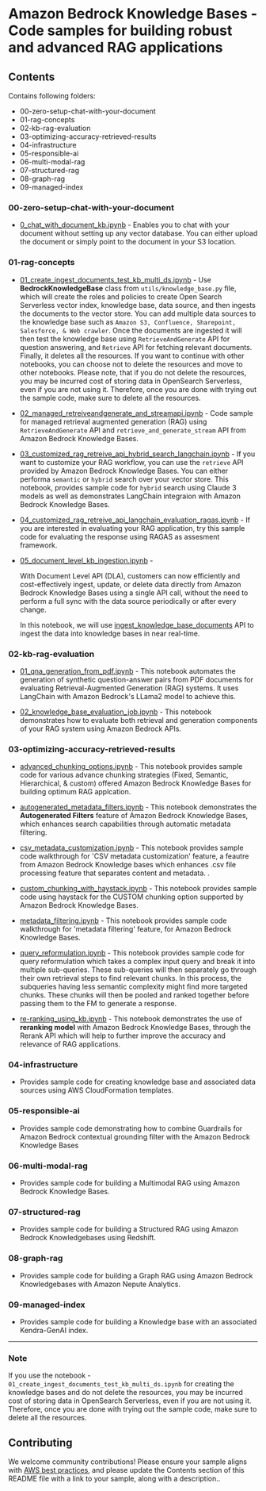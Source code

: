 # Amazon Bedrock Knowledge Bases  - Code samples for building robust and advanced RAG applications

## Contents
Contains following folders: 
- 00-zero-setup-chat-with-your-document
- 01-rag-concepts
- 02-kb-rag-evaluation
- 03-optimizing-accuracy-retrieved-results
- 04-infrastructure
- 05-responsible-ai
- 06-multi-modal-rag
- 07-structured-rag
- 08-graph-rag
- 09-managed-index

### 00-zero-setup-chat-with-your-document
- [0_chat_with_document_kb.ipynb](./00-zero-setup-chat-with-your-document/chat_with_document_kb.ipynb) - Enables you to chat with your document without setting up any vector database. You can either upload the document or simply point to the document in your S3 location. 

### 01-rag-concepts
- [01_create_ingest_documents_test_kb_multi_ds.ipynb](./01-rag-concepts/01_create_ingest_documents_test_kb_multi_ds.ipynb) - Use <b>BedrockKnowledgeBase</b> class from `utils/knowledge_base.py` file, which will create the roles and policies to create Open Search Serverless vector index, knowledge base, data source, and then ingests the documents to the vector store. You can add multiple data sources to the knowledge base such as `Amazon S3, Confluence, Sharepoint, Salesforce, & Web crawler`. Once the documents are ingested it will then test the knowledge base using `RetrieveAndGenerate` API for question answering, and `Retrieve` API for fetching relevant documents. Finally, it deletes all the resources. If you want to continue with other notebooks, you can choose not to delete the resources and move to other notebooks. Please note, that if you do not delete the resources, you may be incurred cost of storing data in OpenSearch Serverless, even if you are not using it. Therefore, once you are done with trying out the sample code, make sure to delete all the resources. 

- [02_managed_retreiveandgenerate_and_streamapi.ipynb](./01-rag-concepts/02_managed_retreiveandgenerate_and_streamapi.ipynb) - Code sample for managed retrieval augmented generation (RAG) using `RetrieveAndGenerate` API and `retrieve_and_generate_stream` API from Amazon Bedrock Knowledge Bases.

- [03_customized_rag_retreive_api_hybrid_search_langchain.ipynb](./01-rag-concepts/03_customized_rag_retreive_api_hybrid_search_langchain.ipynb) - If you want to customize your RAG workflow, you can use the `retrieve` API provided by Amazon Bedrock Knowledge Bases. You can either performa `semantic` or `hybrid` search over your vector store. This notebook, provides sample code for `hybrid` search using Claude 3 models as well as demonstrates LangChain integraion with Amazon Bedrock Knowledge Bases.

- [04_customized_rag_retreive_api_langchain_evaluation_ragas.ipynb](./01-rag-concepts/04_customized_rag_retreive_api_langchain_evaluation_ragas.ipynb) - If you are interested in evaluating your RAG application, try this sample code for evaluating the response using RAGAS as assesment framework.

- [05_document_level_kb_ingestion.ipynb](./01-rag-concepts/05_document_level_kb_ingestion.ipynb) - 

    With Document Level API (DLA), customers can now efficiently and cost-effectively ingest, update, or delete data directly from Amazon Bedrock Knowledge Bases using a single API call, without the need to perform a full sync with the data source periodically or after every change. 

    In this notebook, we will use  [ingest_knowledge_base_documents](https://boto3.amazonaws.com/v1/documentation/api/latest/reference/services/bedrock-agent/client/ingest_knowledge_base_documents.html) API to ingest the data into knowledge bases in near real-time.

### 02-kb-rag-evaluation
- [01_qna_generation_from_pdf.ipynb](./02-kb-rag-evaluation/01_qna_generation_from_pdf.ipynb) - This notebook automates the generation of synthetic question-answer pairs from PDF documents for evaluating Retrieval-Augmented Generation (RAG) systems. It uses LangChain with Amazon Bedrock's LLama2 model to achieve this.

- [02_knowledge_base_evaluation_job.ipynb](./02-kb-rag-evaluation/02_knowledge_base_evaluation_job.ipynb) - This notebook demonstrates how to evaluate both retrieval and generation components of your RAG system using Amazon Bedrock APIs.

### 03-optimizing-accuracy-retrieved-results
- [advanced_chunking_options.ipynb](./03-optimizing-accuracy-retrieved-results/advanced_chunking_options.ipynb) - This notebook provides sample code for various advance chunking strategies (Fixed, Semantic, Hierarchical, & custom) offered Amazon Bedrock Knowledge Bases for building optimum RAG applcation.

- [autogenerated_metadata_filters.ipynb](./03-optimizing-accuracy-retrieved-results/autogenerated_metadata_filters.ipynb) - This notebook demonstrates the **Autogenerated Filters** feature of Amazon Bedrock Knowledge Bases, which enhances search capabilities through automatic metadata filtering.

- [csv_metadata_customization.ipynb](./03-optimizing-accuracy-retrieved-results/csv_metadata_customization.ipynb) - This notebook provides sample code walkthrough for 'CSV metadata customization' feature, a feautre from Amazon Bedrock Knowledge bases which enhances .csv file processing feature that separates content and metadata. .

- [custom_chunking_with_haystack.ipynb](./03-optimizing-accuracy-retrieved-results/custom_chunking_with_haystack.ipynb) - This notebook provides sample code using haystack for the CUSTOM chunking option supported by Amazon Bedrock Knowledge Bases.

- [metadata_filtering.ipynb](./03-optimizing-accuracy-retrieved-results/metadata_filtering.ipynb) - This notebook provides sample code walkthrough for 'metadata filtering' feature, for Amazon Bedrock Knowledge Bases.

- [query_reformulation.ipynb](./03-optimizing-accuracy-retrieved-results/query_reformulation.ipynb) - This notebook provides sample code for query reformulation which takes a complex input query and break it into multiple sub-queries. These sub-queries will then separately go through their own retrieval steps to find relevant chunks. In this process, the subqueries having less semantic complexity might find more targeted chunks. These chunks will then be pooled and ranked together before passing them to the FM to generate a response.

- [re-ranking_using_kb.ipynb](./03-optimizing-accuracy-retrieved-results/re-ranking_using_kb.ipynb) - This notebook demonstrates the use of **reranking model** with Amazon Bedrock Knowledge Bases, through the Rerank API which will help to further improve the accuracy and relevance of RAG applications.


### 04-infrastructure
- Provides sample code for creating knowledge base and associated data sources using AWS CloudFormation templates.

### 05-responsible-ai
- Provides sample code demonstrating how to combine Guardrails for Amazon Bedrock contextual grounding filter with the Amazon Bedrock Knowledge Bases

### 06-multi-modal-rag
- Provides sample code for building a Multimodal RAG using Amazon Bedrock Knowledge Bases.

### 07-structured-rag
- Provides sample code for building a Structured RAG using Amazon Bedrock Knowledgebases using Redshift.

### 08-graph-rag
- Provides sample code for building a Graph RAG using Amazon Bedrock Knowledgebases with Amazon Nepute Analytics.

### 09-managed-index
- Provides sample code for building a Knowledge base with an associated Kendra-GenAI index.

***

### Note
If you use the notebook - `01_create_ingest_documents_test_kb_multi_ds.ipynb` for creating the knowledge bases and do not delete the resources, you may be incurred cost of storing data in OpenSearch Serverless, even if you are not using it. Therefore, once you are done with trying out the sample code, make sure to delete all the resources. 

## Contributing

We welcome community contributions! Please ensure your sample aligns with [AWS best practices](_!https://aws.amazon.com/architecture/well-architected/_), and please update the Contents section of this README file with a link to your sample, along with a description..

